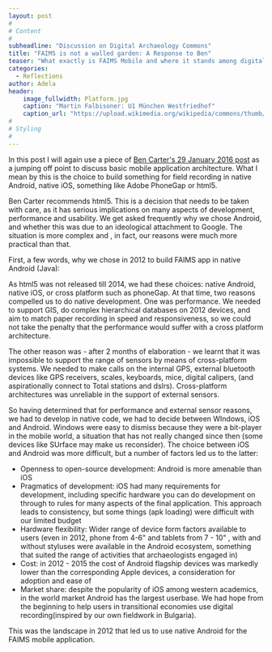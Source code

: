 ```yaml
---
layout: post
#
# Content
#
subheadline: "Discussion on Digital Archaeology Commons"
title: "FAIMS is not a walled garden: A Response to Ben"
teaser: "What exactly is FAIMS Mobile and where it stands among digital data capture tools? FAIMS is responding to a recent post on DAC"
categories:
  - Reflections
author: Adela
header:
    image_fullwidth: Platform.jpg
    caption: "Martin Falbisoner: U1 München Westfriedhof"
    caption_url: "https://upload.wikimedia.org/wikipedia/commons/thumb/3/31/Westfriedhof_zentral.JPG/1200px-Westfriedhof_zentral.JPG"
#
# Styling
#
---
```

In this post I will again use a piece of [Ben Carter's 29 January 2016 post](http://commons.digitalarchaeology.msu.edu/digitaldatacollection/2016/01/29/new-version-of-a-robust-open-flexible-and-offline-digital-data-collection-in-the-field/) as a jumping off point to discuss basic mobile application architecture. What I mean by this is the choice to build something for field recording in native Android, native iOS, something like Adobe PhoneGap or html5. 

Ben Carter recommends html5. This is a decision that needs to be taken with care, as it has serious implications on many aspects of development, performance and usability. We get asked frequently why we chose Android, and whether this was due to an ideological attachment to Google. The situation is more complex and , in fact, our reasons were much more practical than that.

First, a few words, why we chose in 2012 to build FAIMS app in native Android (Java):

As html5 was not released till 2014, we had these choices: native Android, native iOS, or cross platform such as phoneGap. At that time, two reasons compelled us to do native development. One was performance. We needed to support GIS, do complex hierarchical databases on 2012 devices, and aim to match paper recording in speed and responsiveness, so we could not take the penalty that the performance would suffer with a cross platform architecture. 

The other reason was - after 2 months of elaboration - we learnt that it was impossible to support the range of sensors by means of cross-platform systems.  We needed to make calls on the internal GPS, external bluetooth devices like GPS receivers, scales, keyboards, mice, digital calipers, (and aspirationally connect to Total stations and dslrs). Cross-platform architectures was unreliable in the support of external sensors.

So having determined that for performance and external sensor reasons, we had to develop in native code, we had to decide between WIndows, iOS and Android. Windows were easy to dismiss because they were a bit-player in the mobile world, a situation that has not really changed since then (some devices like SUrface may make us reconsider). The choice between iOS and Android was more difficult, but a number of factors led us to the latter:

* Openness to open-source development: Android is more amenable than iOS
* Pragmatics of development: iOS had many requirements for development, including specific hardware you can do development on through to rules for many aspects of the final application. This approach leads to consistency, but some things (apk loading) were difficult with our limited budget
* Hardware flexibility: Wider range of device form factors available to users (even in 2012, phone from 4-6" and tablets from 7 - 10" , with and without styluses were available in the Android ecosystem, something that suited the range of activities that archaeologists engaged in)
* Cost: in 2012 - 2015 the cost of Android flagship devices was markedly lower than the corresponding Apple devices, a consideration for adoption and ease of 
* Market share: despite the popularity of iOS among western academics, in the world market Android has the largest userbase. We had hope from the beginning to help users in transitional economies use digital recording(inspired by our own fieldwork in Bulgaria).

This was the landscape in 2012 that led us to use native Android for the FAIMS mobile application.







